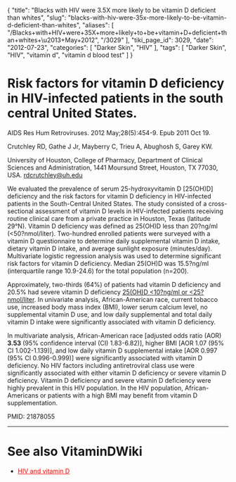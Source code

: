 {
    "title": "Blacks with HIV were 3.5X more likely to be vitamin D deficient than whites",
    "slug": "blacks-with-hiv-were-35x-more-likely-to-be-vitamin-d-deficient-than-whites",
    "aliases": [
        "/Blacks+with+HIV+were+35X+more+likely+to+be+vitamin+D+deficient+than+whites+\u2013+May+2012",
        "/3029"
    ],
    "tiki_page_id": 3029,
    "date": "2012-07-23",
    "categories": [
        "Darker Skin",
        "HIV"
    ],
    "tags": [
        "Darker Skin",
        "HIV",
        "vitamin d",
        "vitamin d blood test"
    ]
}


# Risk factors for vitamin D deficiency in HIV-infected patients in the south central United States.

AIDS Res Hum Retroviruses. 2012 May;28(5):454-9. Epub 2011 Oct 19.

Crutchley RD, Gathe J Jr, Mayberry C, Trieu A, Abughosh S, Garey KW.

University of Houston, College of Pharmacy, Department of Clinical Sciences and Administration, 1441 Moursund Street, Houston, TX 77030, USA. rdcrutchley@uh.edu

We evaluated the prevalence of serum 25-hydroxyvitamin D <span>[25(OH)D]</span> deficiency and the risk factors for vitamin D deficiency in HIV-infected patients in the South-Central United States. The study consisted of a cross-sectional assessment of vitamin D levels in HIV-infected patients receiving routine clinical care from a private practice in Houston, Texas (latitude 29°N). Vitamin D deficiency was defined as 25(OH)D less than 20?ng/ml (<50?nmol/liter). Two-hundred enrolled patients were surveyed with a vitamin D questionnaire to determine daily supplemental vitamin D intake, dietary vitamin D intake, and average sunlight exposure (minutes/day). Multivariate logistic regression analysis was used to determine significant risk factors for vitamin D deficiency. Median 25(OH)D was 15.5?ng/ml (interquartile range 10.9-24.6) for the total population (n=200). 

Approximately, two-thirds (64%) of patients had vitamin D deficiency and 20.5% had severe vitamin D deficiency [25(OH)D <10?ng/ml or <25?nmol/liter](25(OH)D%20<10?ng/ml%20or%20<25?nmol/liter). In univariate analysis, African-American race, current tobacco use, increased body mass index (BMI), lower serum calcium level, no supplemental vitamin D use, and low daily supplemental and total daily vitamin D intake were significantly associated with vitamin D deficiency. 

In multivariate analysis, African-American race <span>[adjusted odds ratio (AOR) __3.53__ (95% confidence interval (CI) 1.83-6.82)]</span>, higher BMI <span>[AOR 1.07 (95% CI 1.002-1.139)]</span>, and low daily vitamin D supplemental intake <span>[AOR 0.997 (95% CI 0.996-0.999)]</span> were significantly associated with vitamin D deficiency. No HIV factors including antiretroviral class use were significantly associated with either vitamin D deficiency or severe vitamin D deficiency. Vitamin D deficiency and severe vitamin D deficiency were highly prevalent in this HIV population. In the HIV population, African-Americans or patients with a high BMI may benefit from vitamin D supplementation.

PMID: 21878055

- - - - - - - - - 

# See also VitaminDWiki

* <a href="/posts/hiv-and-vitamin-d" style="color: red; text-decoration: underline;" title="This link has an unknown page_id: 1078">HIV and vitamin D</a>